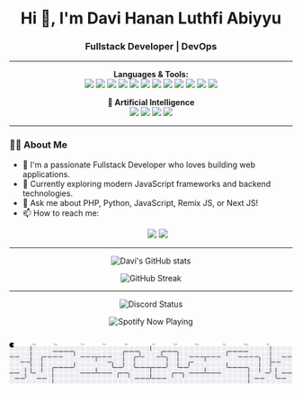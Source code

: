 <!-- <p align="center">
  <img src="https://avatars.githubusercontent.com/u/9919?s=200&v=4" width="120" alt="Avatar"/>
</p> -->

<h1 align="center">Hi 👋, I'm Davi Hanan Luthfi Abiyyu</h1>
<h3 align="center">Fullstack Developer | DevOps</h3>

---

<p align="center">
  <b>Languages & Tools:</b><br/>
  <img src="https://img.shields.io/badge/PHP-777BB4?style=for-the-badge&logo=php&logoColor=white"/>
  <img src="https://img.shields.io/badge/Python-3776AB?style=for-the-badge&logo=python&logoColor=white"/>
  <img src="https://img.shields.io/badge/JavaScript-F7DF1E?style=for-the-badge&logo=javascript&logoColor=black"/>
  <img src="https://img.shields.io/badge/Remix-000000?style=for-the-badge&logo=remix&logoColor=white"/>
  <img src="https://img.shields.io/badge/Next.js-000000?style=for-the-badge&logo=nextdotjs&logoColor=white"/>
  <img src="https://img.shields.io/badge/Flutter-02569B?style=for-the-badge&logo=flutter&logoColor=white">
  <img src="https://img.shields.io/badge/Laravel-FF2D20?style=for-the-badge&logo=laravel&logoColor=white">
  <img src="https://img.shields.io/badge/redis-CC0000.svg?&style=for-the-badge&logo=redis&logoColor=white">
  <img src="https://img.shields.io/badge/Supabase-181818?style=for-the-badge&logo=supabase&logoColor=white">
  <img src="https://img.shields.io/badge/PostgreSQL-green?style=for-the-badge">
  <img src="https://img.shields.io/badge/MySQL-005C84?style=for-the-badge&logo=mysql&logoColor=white">
  <img src="https://img.shields.io/badge/PocketBase-B8DBE4?style=for-the-badge&logo=PocketBase&logoColor=white">
</p>
<p align="center">
  <b>🤖 Artificial Intelligence  </b><br/>
  <img src="https://img.shields.io/badge/ChatGPT-74aa9c?style=for-the-badge&logo=openai&logoColor=white"/>
  <img src="https://img.shields.io/badge/-HuggingFace-FDEE21?style=for-the-badge&logo=HuggingFace&logoColor=black"/>
  <img src="https://img.shields.io/badge/github%20copilot-000000?style=for-the-badge&logo=githubcopilot&logoColor=white"/>
  <img src="https://img.shields.io/badge/Google%20Gemini-8E75B2?style=for-the-badge&logo=googlegemini&logoColor=white"/>
  
</p>

---

### 👨‍💻 About Me

- 🔭 I'm a passionate Fullstack Developer who loves building web applications.
- 🌱 Currently exploring modern JavaScript frameworks and backend technologies.
- 💬 Ask me about PHP, Python, JavaScript, Remix JS, or Next JS!
- 📫 How to reach me:
  <p align="center">
    <a href="mailto:davihanan05@gmail.com"><img src="https://img.shields.io/badge/Gmail-D14836?style=for-the-badge&logo=gmail&logoColor=white"></a> <a href="#"><img src="https://img.shields.io/badge/website-000000?style=for-the-badge&logo=About.me&logoColor=white"></a>
</p>

---

<p align="center">
  <img src="https://github-readme-stats.vercel.app/api?username=NekoMorie&show_icons=true&theme=radical" alt="Davi's GitHub stats"/>
</p>

<p align="center">
  <img src="https://github-readme-streak-stats.herokuapp.com/?user=NekoMorie&theme=radical" alt="GitHub Streak"/>
</p>

---

<p align="center">

  <img src="https://lanyard.cnrad.dev/api/412564100422565898" alt="Discord Status"/>
</p>

<p align="center">
  
  <img src="https://spotify-github-profile.kittinanx.com/api/view?uid=31vj2lm6taa3m2tixjdibo4srylm&cover_image=true&theme=default&show_offline=false&background_color=121212&interchange=true&bar_color=b14e4e" alt="Spotify Now Playing"/>
  
</p>

##

<picture>
  <source media="(prefers-color-scheme: dark)" srcset="https://raw.githubusercontent.com/NekoMorie/NekoMorie/output/pacman-contribution-graph-dark.svg">
  <source media="(prefers-color-scheme: light)" srcset="https://raw.githubusercontent.com/NekoMorie/NekoMorie/output/pacman-contribution-graph.svg">
  <img alt="pacman contribution graph" src="https://raw.githubusercontent.com/NekoMorie/NekoMorie/output/pacman-contribution-graph.svg">
</picture>

###
